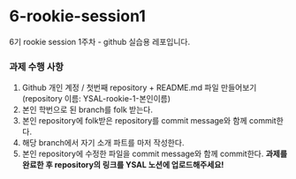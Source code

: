 # 6-rookie-session1
6기 rookie session 1주차 - github 실습용 레포입니다.

### 과제 수행 사항
1. Github 개인 계정 / 첫번째 repository + README.md 파일 만들어보기(repository 이름: YSAL-rookie-1-본인이름)
2. 본인 학번으로 된 branch를 folk 받는다.
3. 본인 repository에 folk받은 repository를 commit message와 함께 commit한다.
4. 해당 branch에서 자기 소개 파트를 마저 작성한다.
5. 본인 repository에 수정한 파일을 commit message와 함께 commit한다.
**과제를 완료한 후 repository의 링크를 YSAL 노션에 업로드해주세요!**
